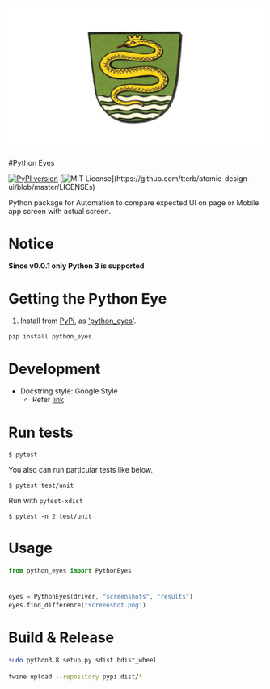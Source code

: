 ![Logo](python_eyes_logo.jpeg)


#Python Eyes

[![PyPI version](https://badge.fury.io/py/python-eyes.svg)](https://badge.fury.io/py/python-eyes)
[![MIT License](https://img.shields.io/apm/l/atomic-design-ui.svg?)](https://github.com/tterb/atomic-design-ui/blob/master/LICENSEs)

Python package for Automation to compare expected UI on page or Mobile app screen with actual screen.

# Notice

**Since v0.0.1 only Python 3 is supported**

# Getting the Python Eye

1. Install from [PyPi](https://pypi.org), as
['python_eyes'](https://pypi.org/project/python-eyes/).

```shell
pip install python_eyes
```

# Development

- Docstring style: Google Style
    - Refer [link](https://sphinxcontrib-napoleon.readthedocs.io/en/latest/example_google.html)


# Run tests


```
$ pytest
```

You also can run particular tests like below.

```
$ pytest test/unit
```

Run with `pytest-xdist`

```
$ pytest -n 2 test/unit
```

# Usage

```python
from python_eyes import PythonEyes


eyes = PythonEyes(driver, "screenshots", "results")
eyes.find_difference("screenshot.png")
```

# Build & Release 

```bash
sudo python3.8 setup.py sdist bdist_wheel

twine upload --repository pypi dist/*
```